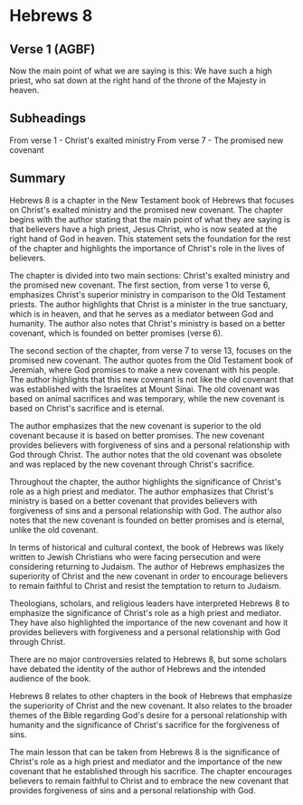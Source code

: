 # Hebrews 8

## Verse 1 (AGBF)

Now the main point of what we are saying is this: We have such a high priest, who sat down at the right hand of the throne of the Majesty in heaven.

## Subheadings

From verse 1 - Christ's exalted ministry
From verse 7 - The promised new covenant

## Summary

Hebrews 8 is a chapter in the New Testament book of Hebrews that focuses on Christ's exalted ministry and the promised new covenant. The chapter begins with the author stating that the main point of what they are saying is that believers have a high priest, Jesus Christ, who is now seated at the right hand of God in heaven. This statement sets the foundation for the rest of the chapter and highlights the importance of Christ's role in the lives of believers.

The chapter is divided into two main sections: Christ's exalted ministry and the promised new covenant. The first section, from verse 1 to verse 6, emphasizes Christ's superior ministry in comparison to the Old Testament priests. The author highlights that Christ is a minister in the true sanctuary, which is in heaven, and that he serves as a mediator between God and humanity. The author also notes that Christ's ministry is based on a better covenant, which is founded on better promises (verse 6).

The second section of the chapter, from verse 7 to verse 13, focuses on the promised new covenant. The author quotes from the Old Testament book of Jeremiah, where God promises to make a new covenant with his people. The author highlights that this new covenant is not like the old covenant that was established with the Israelites at Mount Sinai. The old covenant was based on animal sacrifices and was temporary, while the new covenant is based on Christ's sacrifice and is eternal.

The author emphasizes that the new covenant is superior to the old covenant because it is based on better promises. The new covenant provides believers with forgiveness of sins and a personal relationship with God through Christ. The author notes that the old covenant was obsolete and was replaced by the new covenant through Christ's sacrifice.

Throughout the chapter, the author highlights the significance of Christ's role as a high priest and mediator. The author emphasizes that Christ's ministry is based on a better covenant that provides believers with forgiveness of sins and a personal relationship with God. The author also notes that the new covenant is founded on better promises and is eternal, unlike the old covenant.

In terms of historical and cultural context, the book of Hebrews was likely written to Jewish Christians who were facing persecution and were considering returning to Judaism. The author of Hebrews emphasizes the superiority of Christ and the new covenant in order to encourage believers to remain faithful to Christ and resist the temptation to return to Judaism.

Theologians, scholars, and religious leaders have interpreted Hebrews 8 to emphasize the significance of Christ's role as a high priest and mediator. They have also highlighted the importance of the new covenant and how it provides believers with forgiveness and a personal relationship with God through Christ.

There are no major controversies related to Hebrews 8, but some scholars have debated the identity of the author of Hebrews and the intended audience of the book.

Hebrews 8 relates to other chapters in the book of Hebrews that emphasize the superiority of Christ and the new covenant. It also relates to the broader themes of the Bible regarding God's desire for a personal relationship with humanity and the significance of Christ's sacrifice for the forgiveness of sins.

The main lesson that can be taken from Hebrews 8 is the significance of Christ's role as a high priest and mediator and the importance of the new covenant that he established through his sacrifice. The chapter encourages believers to remain faithful to Christ and to embrace the new covenant that provides forgiveness of sins and a personal relationship with God.